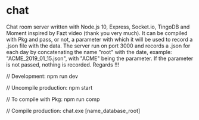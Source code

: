 # chat
Chat room server written with Node.js 10, Express, Socket.io, TingoDB and Moment inspired by Fazt video (thank you very much). It can be compiled with Pkg and pass, or not, a parameter with which it will be used to record a .json file with the data. The server run on port 3000 and records a .json for each day by concatenating the name "root" with the date, example: "ACME_2019_01_15.json", with "ACME" being the parameter. If the parameter is not passed, nothing is recorded. Regards !!!

// Development:
npm run dev

// Uncompile production:
npm start

// To compile with Pkg:
npm run comp

// Compile production:
chat.exe [name_database_root]
